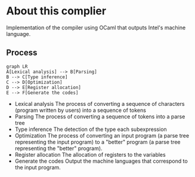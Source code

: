 # About this complier
Implementation of the compiler using OCaml that outputs Intel's machine language.

## Process
```mermaid
graph LR
A[Lexical analysis] --> B[Parsing]
B --> C[Type inference]
C --> D[Optimization]
D --> E[Register allocation]
E --> F[Generate the codes]
 ```

- Lexical analysis
The process of converting a sequence of characters (program written by users) into a sequence of tokens
- Parsing
The process of converting a sequence of tokens into a parse tree
- Type inference
The detection of the type each subexpression
- Optimization
The process of converting an input program (a parse tree representing the input program) to a "better" program (a parse tree representing the "better" program).
- Register allocation
The allocation of registers to the variables
- Generate the codes
Output the machine languages that correspond to the input program.
